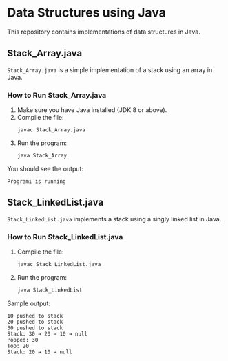 # Data Structures using Java

This repository contains implementations of data structures in Java.

## Stack_Array.java
`Stack_Array.java` is a simple implementation of a stack using an array in Java.

### How to Run Stack_Array.java
1. Make sure you have Java installed (JDK 8 or above).
2. Compile the file:
	```bash
	javac Stack_Array.java
	```
3. Run the program:
	```bash
	java Stack_Array
	```

You should see the output:
```
Programi is running
```

## Stack_LinkedList.java
`Stack_LinkedList.java` implements a stack using a singly linked list in Java.

### How to Run Stack_LinkedList.java
1. Compile the file:
   ```bash
   javac Stack_LinkedList.java
   ```
2. Run the program:
   ```bash
   java Stack_LinkedList
   ```

Sample output:
```
10 pushed to stack
20 pushed to stack
30 pushed to stack
Stack: 30 → 20 → 10 → null
Popped: 30
Top: 20
Stack: 20 → 10 → null
```
